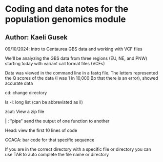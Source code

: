 # Coding and data notes for the population genomics module

## Author: Kaeli Gusek

09/10/2024: intro to Centaurea GBS data and working with VCF files

We'll be analyzing the GBS data from three regions (EU, NE, and PNW) starting today with variant call format files (VCFs)

Data was viewed in the command line in a fastq file. The letters represented the Q scores of the data (I was 1 in 10,000 Bp that there is an error), showed accurate data

cd: change directory

ls -l: long list (can be abbreviated as ll)

zcat: View a zip file

| : "pipe" send the output of one function to another

Head: view the first 10 lines of code

CCACA: bar code for that specific sequence

If you are in the correct directory with a specific file or directory you can use TAB to auto complete the file name or directory
